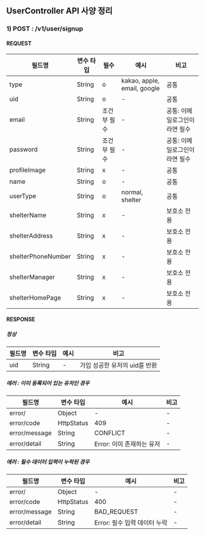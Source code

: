 ## UserController API 사양 정리

### 1) POST : /v1/user/signup

#### REQUEST
| 필드명                | 변수 타입  | 필수     | 예시                          | 비고               |
|--------------------|--------|--------|-----------------------------|------------------|
| type               | String | o      | kakao, apple, email, google | 공통               |
| uid                | String | o      | -                           | 공통               |
| email              | String | 조건부 필수 | -                           | 공통: 이메일로그인이라면 필수 |
| password           | String | 조건부 필수 | -                           | 공통: 이메일로그인이라면 필수 |
| profileImage       | String | x      | -                           | 공통               |
| name               | String | o      | -                           | 공통               |
| userType           | String | o      | normal, shelter             | 공통               |
| shelterName        | String | x      | -                           | 보호소 전용           |
| shelterAddress     | String | x      | -                           | 보호소 전용           |
| shelterPhoneNumber | String | x      | -                           | 보호소 전용           |
| shelterManager     | String | x      | -                           | 보호소 전용           |
| shelterHomePage    | String | x      | -                           | 보호소 전용           |

#### RESPONSE

##### 정상
| 필드명 | 변수 타입  | 예시  | 비고                 |
|-----|--------|-----|--------------------|
| uid | String | -   | 가입 성공한 유저의 uid를 반환 |


##### 에러 : 이미 등록되어 있는 유저인 경우

| 필드명           | 변수 타입      | 예시                | 비고  |
|---------------|------------|-------------------|-----|
| error/        | Object     | -                 | -   |
| error/code    | HttpStatus | 409               | -   |
| error/message | String     | CONFLICT          | -   |
| error/detail  | String     | Error: 이미 존재하는 유저 | -   |

##### 에러 : 필수 데이터 입력이 누락된 경우

| 필드명           | 변수 타입      | 예시                  | 비고  |
|---------------|------------|---------------------|-----|
| error/        | Object     | -                   | -   |
| error/code    | HttpStatus | 400                 | -   |
| error/message | String     | BAD_REQUEST         | -   |
| error/detail  | String     | Error: 필수 입력 데이터 누락 | -   |

